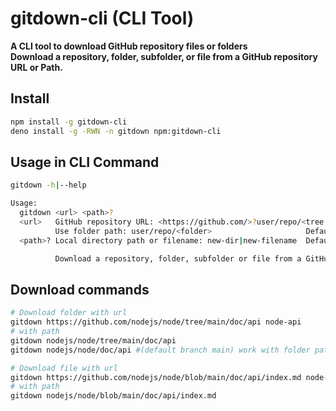# gitdown-cli (CLI Tool)

**A CLI tool to download GitHub repository files or folders**\
**Download a repository, folder, subfolder, or file from a GitHub repository URL or Path.**


## Install

```bash
npm install -g gitdown-cli
deno install -g -RWN -n gitdown npm:gitdown-cli
```


## Usage in CLI Command

```bash
gitdown -h|--help

Usage:
  gitdown <url> <path>?
  <url>   GitHub repository URL: <https://github.com/>?user/repo/<tree|blob>/branch/path/<folder|file>
          Use folder path: user/repo/<folder>                     Default branch: main
  <path>? Local directory path or filename: new-dir|new-filename  Default path: cwd+urlPath

          Download a repository, folder, subfolder or file from a GitHub repository URL or Path.
```

## Download commands
```bash
# Download folder with url
gitdown https://github.com/nodejs/node/tree/main/doc/api node-api
# with path
gitdown nodejs/node/tree/main/doc/api
gitdown nodejs/node/doc/api #(default branch main) work with folder path

# Download file with url
gitdown https://github.com/nodejs/node/blob/main/doc/api/index.md node-api.md
# with path
gitdown nodejs/node/blob/main/doc/api/index.md
```
